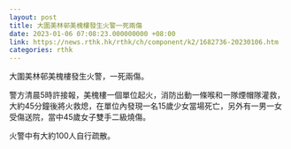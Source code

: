 ```yaml
---
layout: post
title: 大圍美林邨美槐樓發生火警一死兩傷
date: 2023-01-06 07:08:23.000000000 +08:00
link: https://news.rthk.hk/rthk/ch/component/k2/1682736-20230106.htm
categories: rthk
---
```


大圍美林邨美槐樓發生火警，一死兩傷。

警方清晨5時許接報，美槐樓一個單位起火，消防出動一條喉和一隊煙帽隊灌救，大約45分鐘後將火救熄，在單位內發現一名15歲少女當場死亡，另外有一男一女受傷送院，當中45歲女子雙手二級燒傷。

火警中有大約100人自行疏散。
